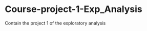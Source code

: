 Course-project-1-Exp_Analysis
=============================

Contain the project 1 of the exploratory analysis 
